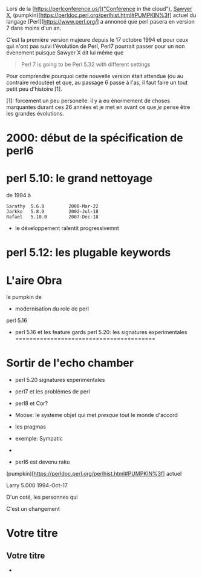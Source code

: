 
Lors de la [https://perlconference.us/]("Conference in the cloud"),
[Sawyer X](https://metacpan.org/search?q=XSAWYERX),
(pumpkin)[https://perldoc.perl.org/perlhist.html#PUMPKIN%3f] actuel
du langage [Perl](https://www.perl.org/] a annoncé que perl pasera
en version 7 dans moins d'un an.

C'est la première version majeure depuis le 17 octobre 1994 et pour
ceux qui n'ont pas suivi l'évolution de Perl, Perl7 pourrait passer
pour un non évenement puisque Sawyer X dit lui même que

> Perl 7 is going to be Perl 5.32 with different settings

Pour comprendre pourquoi cette nouvelle version était attendue
(ou au contraire redoutée) et que, au passage 6 passe à l'as,
il faut faire un tout petit peu d'histoire [1].

[1]: forcement un peu personelle: il y a eu énormement de
choses marquantes durant ces 26 années et je met en avant
ce que *je* pense être les grandes évolutions.


2000: début de la spécification de perl6
========================================



perl 5.10: le grand nettoyage
=============================

de 1994 à


    Sarathy  5.6.0         2000-Mar-22
    Jarkko   5.8.0         2002-Jul-18
    Rafael   5.10.0        2007-Dec-18


* le développement ralentit progressivemnt

perl 5.12: les plugable keywords
================================

L'aire Obra
===========

le pumpkin de 

* modernisation du role de perl


perl 5.16

* perl 5.16 et les feature gards
perl 5.20: les signatures experimentales
========================================


Sortir de l'echo chamber
=======================

* perl 5.20 signatures experimentales
* perl7 et les problèmes de perl
* perl8 et Cor?





* Moose: le systeme objet qui met *presque* tout le monde d'accord
* les pragmas



* exemple: Sympatic


*

* perl6 est devenu raku

(pumpkin)[https://perldoc.perl.org/perlhist.html#PUMPKIN%3f] actuel


 Larry   5.000          1994-Oct-17

D'un coté, les personnes qui

C'est un changement


Votre titre
===========

Votre titre
-----------

-
